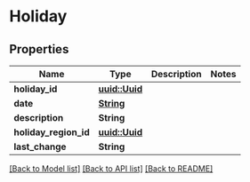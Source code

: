 # Holiday

## Properties

Name | Type | Description | Notes
------------ | ------------- | ------------- | -------------
**holiday_id** | [**uuid::Uuid**](uuid::Uuid.md) |  | 
**date** | [**String**](string.md) |  | 
**description** | **String** |  | 
**holiday_region_id** | [**uuid::Uuid**](uuid::Uuid.md) |  | 
**last_change** | **String** |  | 

[[Back to Model list]](../README.md#documentation-for-models) [[Back to API list]](../README.md#documentation-for-api-endpoints) [[Back to README]](../README.md)


